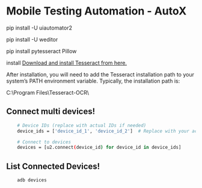 # Mobile Testing Automation - AutoX

pip install -U uiautomator2

pip install -U weditor

pip install pytesseract Pillow

install [Download and install Tesseract from here.](https://github.com/UB-Mannheim/tesseract/wiki)

After installation, you will need to add the Tesseract installation path to your system’s PATH environment variable. Typically, the installation path is:

C:\Program Files\Tesseract-OCR\

## Connect multi devices!
```sh
    # Device IDs (replace with actual IDs if needed)
    device_ids = ['device_id_1', 'device_id_2']  # Replace with your actual device IDs

    # Connect to devices
    devices = [u2.connect(device_id) for device_id in device_ids]
```
## List Connected Devices!
```sh
    adb devices
```